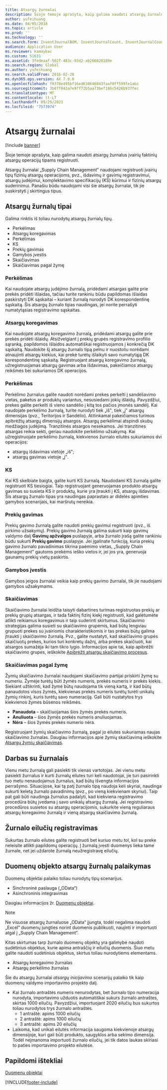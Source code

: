 ```yaml
---
title: Atsargų žurnalai
description: Šioje temoje aprašyta, kaip galima naudoti atsargų žurnalus įvairių faktinių atsargų operacijų tipams registruoti.
author: yufeihuang
ms.date: 04/05/2018
ms.topic: article
ms.prod: ''
ms.technology: ''
ms.search.form: InventJournalBOM, InventJournalCount, InventJournalCountTag, InventJournalLossProfit, InventJournalMovement, InventJournalTransfer, WMSJournalTable
audience: Application User
ms.reviewer: kamaybac
ms.custom: 51631
ms.assetid: 3fedeaaf-502f-483c-93d2-ab266828189e
ms.search.region: Global
ms.author: yufeihuang
ms.search.validFrom: 2016-02-28
ms.dyn365.ops.version: AX 7.0.0
ms.openlocfilehash: f9370e495bf16ed638646843faaf0ff599fe1abc
ms.sourcegitcommit: 3b87f042a7e97f72b5aa73bef186c5426b937fec
ms.translationtype: MT
ms.contentlocale: lt-LT
ms.lasthandoff: 09/29/2021
ms.locfileid: "7573974"
---
```

# <a name="inventory-journals"></a>Atsargų žurnalai

[!include [banner](../includes/banner.md)]

Šioje temoje aprašyta, kaip galima naudoti atsargų žurnalus įvairių faktinių atsargų operacijų tipams registruoti.

Atsargų žurnalai „Supply Chain Management‟ naudojami registruoti įvairių tipų fizinių atsargų operacijoms, pvz., išdavimų ir gavimų registravimui, atsargų judėjimui, komplektavimo specifikacijų (KS) kūrimui ir fizinių atsargų suderinimui. Panašiu būdu naudojami visi šie atsargų žurnalai, tik jie suskirstyti į skirtingus tipus.

## <a name="types-of-inventory-journals"></a>Atsargų žurnalų tipai
Galima rinktis iš toliau nurodytų atsargų žurnalų tipų.

-   Perkėlimas
-   Atsargų koregavimas
-   Perkėlimas
-   KS
-   Prekių gavimas
-   Gamybos įvestis
-   Skaičiavimas
-   Skaičiavimas pagal žymę

### <a name="movement"></a>Perkėlimas

Kai naudojate atsargų judėjimo žurnalą, pridėdami atsargas galite prie prekės pridėti išlaidas, tačiau turite rankiniu būdu papildomas išlaidas paskirstyti DK sąskaitai – kuriant žurnalą nurodyti DK korespondentinę sąskaitą. Šis atsargų žurnalo tipas naudingas, jei norite perrašyti numatytąsias registravimo sąskaitas.

### <a name="inventory-adjustment"></a>Atsargų koregavimas

Kai naudojate atsargų koregavimo žurnalą, pridėdami atsargų galite prie prekės pridėti išlaidų. Atsižvelgiant į prekių grupės registravimo profilio sąranką, papildomos išlaidos automatiškai registruojamos į konkrečią DK sąskaitą. Naudokite šį atsargų žurnalo tipą pelnu ir nuostoliu norėdami atnaujinti atsargų kiekius, kai prekė turėtų išlaikyti savo numatytąją DK korespondentinę sąskaitą. Registruojant atsargų koregavimo žurnalą, užregistruojamas atsargų gavimas arba išdavimas, pakeičiamos atsargų reikšmės bei sukuriamos DK operacijos.

### <a name="transfer"></a>Perkėlimas

Perkėlimo žurnalus galite naudoti norėdami prekes perkelti į sandėliavimo vietas, paketus ar produktų variantus, nesusiedami jokių išlaidų. Pavyzdžiui, prekes galite perkelti iš vieno sandėlio į kitą tos pačios įmonės sandėlį. Kai naudojate perkėlimo žurnalą, turite nurodyti tiek „iš‟, tiek „į‟ atsargų dimensijas (pvz., Teritorijos ir Sandėlio). Atitinkamai pakeičiamos turimos apibrėžtų atsargų dimensijų atsargos. Atsargų perkėlimai atspindi skubų medžiagos judėjimą. Tranzitinės atsargos nesekamos. Jei tranzitines atsargas reikia sekti, geriau naudokite perkėlimo užsakymą. Kai užregistruojate perkėlimo žurnalą, kiekvienos žurnalo eilutės sukuriamos dvi operacijos:

-   atsargų išdavimas vietoje „iš‟;
-   atsargų gavimas vietoje „į‟.

### <a name="bom"></a>KS

Kai KS skelbiate baigta, galite kurti KS žurnalą. Naudodami KS žurnalą galite registruoti KS tiesiogiai. Taip registruojant generuojamas produkto atsargų gavimas su susieta KS ir produktų, kurie yra įtraukti į KS, atsargų išdavimas. Šis atsargų žurnalo tipas yra naudingas paprastais ar didelės apimties gamybos scenarijais, kai maršrutų nereikia.

### <a name="item-arrival"></a>Prekių gavimas

Prekių gavimo žurnalą galite naudoti prekių gavimui registruoti (pvz., iš pirkimo užsakymų). Prekių gavimo žurnalą galima sukurti kaip gavimų valdymo dalį **Gavimų apžvalgos** puslapyje, arba žurnalo įrašą galite rankiniu būdu sukurti **Prekių gavimo** puslapyje. Jei įgalinate funkciją, kuria prekių gavimo žurnalo pavadinimas tikrina paėmimo vietas, „Supply Chain Management‟ gautoms prekėms ieško vietos ir, jei jos yra, generuoja gaunamų prekių vietų paskirtis.

### <a name="production-input"></a>Gamybos įvestis

Gamybos įeigos žurnalai veikia kaip prekių gavimo žurnalai, tik jie naudojami gamybos užsakymams.

### <a name="counting"></a>Skaičiavimas

Skaičiavimo žurnalai leidžia taisyti dabartines turimas registruotas prekių ar prekių grupių atsargas, ir tada faktinį fizinį kiekį registruoti, kad galėtumėte atlikti reikiamus koregavimus ir taip suderinti skirtumus. Skaičiavimo strategijas galima susieti su skaičiavimo grupėmis, kad būtų lengviau grupuoti prekes su įvairiomis charakteristikomis ir tas prekes būtų galima įtraukti į skaičiavimo žurnalą. Pvz., galite nustatyti, kad skaičiavimo grupės skaičiuotų prekes, kurios turi konkretų dažnį, arba prekes skaičiuoti, kai atsargos sumažėja iki tam tikro lygio. Informacijos apie tai, kaip apibrėžti skaičiavimo grupes, ieškokite [Apibrėžti atsargų skaičiavimo procesus](tasks/define-inventory-counting-processes.md).

### <a name="tag-counting"></a>Skaičiavimas pagal žymę

Žymių skaičiavimo žurnalai naudojami skaičiavimo partijai priskirti žymę su numeriu. Žymėje turėtų būti žymės numeris, prekės numeris ir prekės kiekis. Siekiant užtikrinti, kad žymė būtų naudojama tik vieną kartą, ir kad būtų panaudotos visos žymės, kiekvienas prekės numeris turėtų turėti unikalų žymių rinkinį, kuris turėtų savo numeraciją. Gali būti nustatytos trys kiekvienos žymės būsenos reikšmės.

-   **Panaudota** – skaičiuojamas šios žymės prekės numeris.
-   **Anuliuota** – šios žymės prekės numeris anuliuojamas.
-   **Nėra** – šios žymės prekės numerio nėra.

Registruojant žymių skaičiavimo žurnalą, pagal jo eilutes sukuriamas naujas skaičiavimo žurnalas. Daugiau informacijos apie žymių skaičiavimą ieškokite [Atsargų žymių skaičiavimas](inventory-tag-counting.md).

## <a name="working-with-journals"></a>Darbas su žurnalais
Vienu metu žurnalą gali pasiekti tik vienas vartotojas. Jei vienu metu pasiekti žurnalus ir kurti žurnalų eilutes turi keli naudotojai, jie turi pasirinkti tuo metu nenaudojamus žurnalus, kad būtų išvengta informacijos perrašymo. Situacijose, kai tą patį žurnalo tipą naudoja keli skyriai, naudinga sukurti keletą žurnalo pavadinimų (pvz., po vieną kiekvienam skyriui). Taip pat gali būti naudinga žurnalus padalyti, kad kiekviena registravimo procedūra būtų įvedama į savo unikalų atsargų žurnalą. Jei registravimo procedūros susietos su atsargų operacijomis, sukurkite vieną reguliaraus atsargų koregavimo žurnalą ir vieną atsargų skaičiavimo žurnalą.

## <a name="posting-journal-lines"></a>Žurnalo eilučių registravimas
Sukurtas žurnalo eilutes galite registruoti bet kuriuo metu tol, kol su preke neleisite atlikti papildomų operacijų. Į žurnalą įvesti duomenys lieka tame žurnale, net jei uždarote žurnalą neužregistravę eilučių.

## <a name="data-entity-support-for-inventory-journals"></a>Duomenų objekto atsargų žurnalų palaikymas

Duomenų objektai palaiko toliau nurodytų tipų scenarijus.
-    Sinchroninė paslauga („OData“)
-  Asinchroninis integravimas

Daugiau informacijos žr. [Duomenų objektai](../../fin-ops-core/dev-itpro/data-entities/data-entities.md).

> [!NOTE]
> Ne visuose atsargų žurnaluose „OData“ įjungta, todėl negalima naudoti „Excel“ duomenų jungties norint duomenis publikuoti, naujinti ir importuoti atgal į „Supply Chain Management“. 

Kitas skirtumas tarp žurnalo duomenų objektų yra galimybė naudoti sudėtinius objektus, kurie apima antraščių ir eilučių duomenis. Šiuo metu galite naudoti sudėtinius objektus, skirtus toliau nurodytiems elementams.
-   Atsargų koregavimo žurnalas
-   Atsargų perkėlimo žurnalas

Šie du atsargų žurnalai *atsargų inicijavimo* scenarijų palaiko tik kaip duomenų valdymo importavimo projekto dalį.
-  Kai žurnalo antraštės numeris nenurodytas, bet žurnalo tipo numeracija nurodyta, importavimo užduotis automatiškai sukurs žurnalo antraštes, skirtas 1000 eilučių. Pavyzdžiui, importuojant 2020 eilučių bus sukurtos toliau nurodytos trys žurnalo antraštės.
    -  1 antraštė: apims 1000 eilučių
    -  2 antraštė: apims 1000 eilučių
    -  3 antraštė: apims 20 eilučių
-  Laikoma, kad unikali eilutės informacija saugoma kiekvienoje atsargų dimensijoje, kuri gali būti produkto, saugyklos arba sekimo dimensija. Todėl neįmanoma importuoti žurnalo eilučių, jei tik datos laukas skiriasi to paties importavimo projekto eilutėse.

## <a name="additional-resources"></a>Papildomi ištekliai

[Duomenų objektai](../../fin-ops-core/dev-itpro/data-entities/data-entities.md)


[!INCLUDE[footer-include](../../includes/footer-banner.md)]